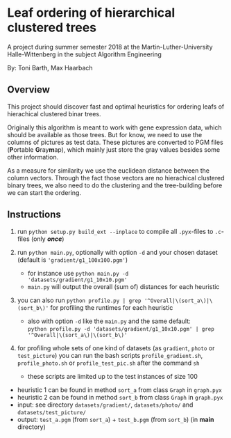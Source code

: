 # Leaf ordering of hierarchical clustered trees

A project during summer semester 2018 at the Martin-Luther-University Halle-Wittenberg in the subject Algorithm Engineering

By: Toni Barth, Max Haarbach

## Overview

This project should discover fast and optimal heuristics for ordering leafs of hierachical clustered binar trees. 

Originally this algorithm is meant to work with gene expression data, which should be available as those trees. But for know, we need to use the columns of pictures as test data. These pictures are converted to PGM files (**P**ortable **G**ray**m**ap), which mainly just store the gray values besides some other information.

As a measure for similarity we use the euclidean distance between the column vectors. Through the fact those vectors are no hierachical clustered binary trees, we also need to do the clustering and the tree-building before we can start the ordering. 

## Instructions

1. run `python setup.py build_ext --inplace` to compile all `.pyx`-files to `.c`-files (only **_once_**)

2. run `python main.py`, optionally with option `-d` and your chosen dataset (default is `'gradient/g1_100x100.pgm'`)  
   * for instance use `python main.py -d 'datasets/gradient/g1_10x10.pgm'`
   * `main.py` will output the overall (sum of) distances for each heuristic
   
3. you can also run `python profile.py | grep '^Overall|\(sort_a\)|\(sort_b\)'` for profiling the runtimes for each heuristic  
   * also with option `-d` like the `main.py` and the same default:  
     `python profile.py -d 'datasets/gradient/g1_10x10.pgm' | grep '^Overall|\(sort_a\)|\(sort_b\)'`

4. for profiling whole sets of one kind of datasets (as `gradient`, `photo` or `test_picture`) you can run the bash scripts `profile_gradient.sh`, `profile_photo.sh` or `profile_test_pic.sh` after the command `sh`  
   * these scripts are limited up to the test instances of size 100

* heuristic 1 can be found in method `sort_a` from class `Graph` in `graph.pyx`
* heuristic 2 can be found in method `sort_b` from class `Graph` in `graph.pyx`
* input: see directory `datasets/gradient/`, `datasets/photo/` and `datasets/test_picture/`
* output: `test_a.pgm` (from `sort_a`) + `test_b.pgm` (from `sort_b`) (in **main** directory)
